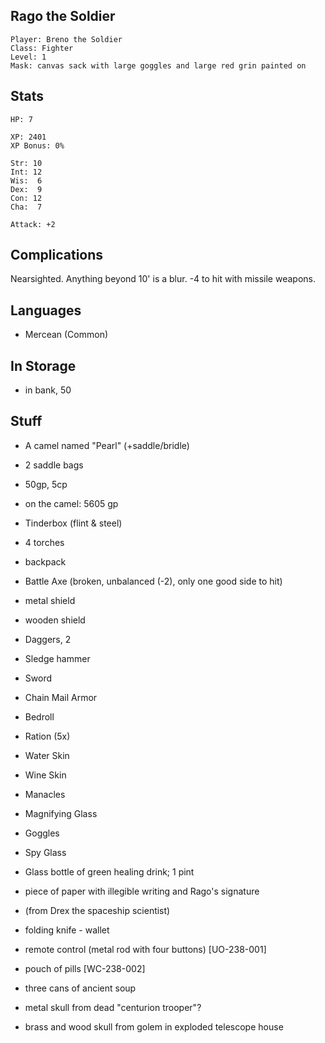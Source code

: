 
## Rago the Soldier

    Player: Breno the Soldier
    Class: Fighter
    Level: 1
    Mask: canvas sack with large goggles and large red grin painted on

## Stats

    HP: 7

    XP: 2401
    XP Bonus: 0%

    Str: 10
    Int: 12
    Wis:  6
    Dex:  9
    Con: 12
    Cha:  7

    Attack: +2

## Complications

Nearsighted.  Anything beyond 10' is a blur.  -4 to hit with missile weapons.

## Languages

- Mercean (Common)

## In Storage

* in bank, 50

## Stuff

* A camel named "Pearl" (+saddle/bridle)
* 2 saddle bags
* 50gp, 5cp

* on the camel: 5605 gp

* Tinderbox (flint & steel)
* 4 torches
* backpack
* Battle Axe (broken, unbalanced (-2), only one good side to hit)
* metal shield
* wooden shield
* Daggers, 2
* Sledge hammer
* Sword
* Chain Mail Armor
* Bedroll
* Ration (5x)
* Water Skin
* Wine Skin
* Manacles
* Magnifying Glass
* Goggles
* Spy Glass
* Glass bottle of green healing drink; 1 pint
* piece of paper with illegible writing and Rago's signature

* (from Drex the spaceship scientist)
 * folding knife - wallet
 * remote control (metal rod with four buttons) [UO-238-001]
 * pouch of pills [WC-238-002]
 * three cans of ancient soup
 * metal skull from dead "centurion trooper"?
* brass and wood skull from golem in exploded telescope house

